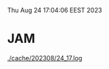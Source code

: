 Thu Aug 24 17:04:06 EEST 2023
# JAM
<a href='./cache/202308/24_17.log'>./cache/202308/24_17.log</a>
